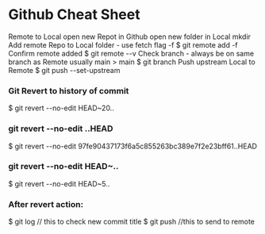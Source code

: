 # Github Cheat Sheet

Remote to Local
open new Repot in Github
<copy url>
open new folder in Local
  mkdir <name>
Add remote Repo to Local folder - use fetch flag -f
  $ git remote add -f <name> <Remote git url>
Confirm remote added
  $ git remote --v
Check branch - always be on same branch as Remote usually main > main
  $ git branch
Push upstream Local to Remote
  $ git push --set-upstream <name> <Remote branch>
  
### Git Revert to history of commit
$ git revert --no-edit HEAD~20..

### git revert --no-edit <hash of commit>..HEAD
$ git revert --no-edit 97fe90437173f6a5c855263bc389e7f2e23bff61..HEAD

### git revert --no-edit HEAD~<number to walk back on commit history>..
$ git revert --no-edit HEAD~5..

### After revert action:
$ git log // this to check new commit title
$ git push //this to send to remote     
